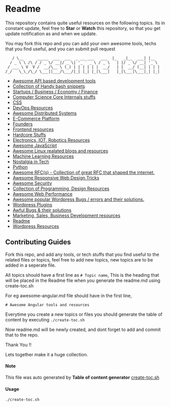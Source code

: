 # Readme

This repository contains quite useful resources on the following topics. 
Its in constant update, feel free to **Star** or **Watch** this repository, so that you get update notification as and when we update.

You may fork this repo and you can add your own awesome tools, techs that you find useful, and you can submit pull request

``` _                                           _____         _
   / \__      _____  ___  ___  _ __ ___   ___  |_   _|__  ___| |__
  / _ \ \ /\ / / _ \/ __|/ _ \| '_ ` _ \ / _ \   | |/ _ \/ __| '_ \
 / ___ \ V  V /  __/\__ \ (_) | | | | | |  __/   | |  __/ (__| | | |
/_/   \_\_/\_/ \___||___/\___/|_| |_| |_|\___|   |_|\___|\___|_| |_|
```

* [ Awesome API based development tools](awesome-api.md)
* [ Collection of Handy bash snippets](awesome-bash.md)
* [ Startups / Business / Economy / Finance  ](awesome-biz-startups.md)
* [ Computer Science Core Internals stuffs](awesome-core-internals.md)
* [ CSS](awesome-css.md)
* [ DevOps Resources](awesome-devops.md)
* [ Awesome Distributed Systems](awesome-distributed-systems.md)
* [ E-Commerce Platform](awesome-ecommerce-platforms.md)
* [ Founders](awesome-founders-blog.md)
* [ Frontend resources ](awesome-frontend.md)
* [ Hardcore Stuffs](awesome-hardcore.md)
* [ Electronics, IOT, Robotics Resources](awesome-iot.md)
* [ Awesome JavaScript](awesome-javascript.md)
* [ Awesome Linux realated blogs and resources](awesome-linux.md)
* [ Machine Learning Resources](awesome-machine-learning.md)
* [ Nostalgia in Tech](awesome-nostalgia-tech.md)
* [ Python](awesome-python.md)
* [ Awesome RFC(s) - Collection of great RFC that shaped the internet.](awesome-rfc.md)
* [ Awesome Responsive Web Design Tricks](awesome-rwd.md)
* [ Awesome Security](awesome-security.md)
* [ Collection of Programming, Design Resources](awesome-tech.md)
* [ Awesome Web Performance](awesome-webperformance.md)
* [ Awesome popular Wordpress Bugs / errors and their solutions.](awesome-wordpress-bugs.md)
* [ Wordpress Plugins](awesome-wordpress-plugins.md)
* [ Awful Bugs & their solutions](awsome-bugs.md)
* [ Marketing, Sales, Business Development resources](marketing-sales-bizdev.md)
* [ Readme](readme.md)
* [ Wordpress Resources](wordpress-resources.md)

## Contributing Guides

Fork this repo, and add any tools, or tech stuffs that you find useful to the related files or topics, feel free to add new topics, new topics are to be added in a seperate file.

All topics should have a first line as `# Topic name`, This is the heading that will be placed in the Readme file when you generate the readme.md using create-toc.sh

For eg
awesome-angular.md file should have in the first line,  

```
# Awesome Angular tools and resources
```

Everytime you create a new topics or files you should generate the table of content by executing `./create-toc.sh`

Now readme.md will be newly created, and dont forget to add and commit that to the repo.

Thank You !!

Lets together make it a huge collection.

#### Note

This file was auto generated by **Table of content generator** [create-toc.sh](create-toc.sh)

#### Usage 

`./create-toc.sh`

